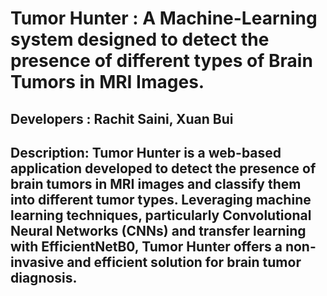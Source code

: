 # Tumor Hunter : A Machine-Learning system designed to detect the presence of different types of Brain Tumors in MRI Images.

## Developers : Rachit Saini, Xuan Bui

## Description: Tumor Hunter is a web-based application developed to detect the presence of brain tumors in MRI images and classify them into different tumor types. Leveraging machine learning techniques, particularly Convolutional Neural Networks (CNNs) and transfer learning with EfficientNetB0, Tumor Hunter offers a non-invasive and efficient solution for brain tumor diagnosis.

